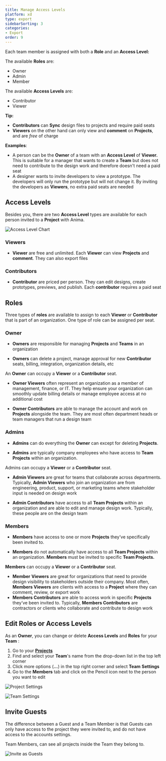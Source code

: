 ```yaml
---
title: Manage Access Levels
platform: xd
type: export
sidebarSorting: 3
categories: 
- Export
order: 9
---
```


Each team member is assigned with both a **Role** and an **Access Level:**  

The available **Roles** are:
-   Owner
-   Admin
-   Member

The available **Access Levels** are:

-   Contributor
-   Viewer

**Tip:**

-   **Contributors** can **Sync** design files to projects and require paid seats
-   **Viewers** on the other hand can only view and **comment** on **Projects**, and are _free_ of charge

**Examples**:

-   A person can be the **Owner** of a team with an **Access Level** of **Viewer.** This is suitable for a manager that wants to create a **Team** but does not need to contribute to the design work and therefore doesn't need a paid seat
-   A designer wants to invite developers to view a prototype. The developers will only run the prototype but will not change it. By inviting the developers as **Viewers**, no extra paid seats are needed


## Access Levels

Besides you, there are two **Access Level** types are available for each person invited to a **Project** with Anima.

![Access Level Chart](http://f.cl.ly/items/0i3O0L1X0e433d0k1p2c/Access%20Levels%20Chart2x.png)

### Viewers

-   **Viewer** are free and unlimited. Each **Viewer** can view **Projects** and **comment**. They can also export files

### Contributors

-   **Contributor** are priced per person. They can edit designs, create prototypes, previews, and publish. Each **contributor** requires a paid seat


## Roles

Three types of **roles** are available to assign to each **Viewer** or **Contributor** that is part of an organization. One type of role can be assigned per seat.

### Owner

-   **Owners** are responsible for managing **Projects** and **Teams** in an organization

-   **Owners** can delete a project, manage approval for new **Contributor** seats, billing, integration, organization details, etc

An **Owner** can occupy a **Viewer** or a **Contributor** seat.

-   **Owner Viewers** often represent an organization as a member of management, finance, or IT. They help ensure your organization can smoothly update billing details or manage employee access at no additional cost

-   **Owner Contributors** are able to manage the account and work on **Projects** alongside the team. They are most often department heads or team managers that run a design team

### Admins

-   **Admins** can do everything the **Owner** can except for deleting **Projects**.

-   **Admins** are typically company employees who have access to **Team Projects** within an organization.

Admins can occupy a **Viewer** or a **Contributor** seat.

-   **Admin Viewers** are great for teams that collaborate across departments. Typically, **Admin Viewers** who join an organization are from engineering, product, support, or marketing teams where stakeholder input is needed on design work

-   **Admin Contributors** have access to all **Team Projects** within an organization and are able to edit and manage design work. Typically, these people are on the design team

### Members

-   **Members** have access to one or more **Projects** they’ve specifically been invited to.

-   **Members** do not automatically have access to all **Team Projects** within an organization. **Members** must be invited to specific **Team Projects.**

**Members** can occupy a **Viewer** or a **Contributor** seat.

-   **Member** **Viewers** are great for organizations that need to provide design visibility to stakeholders outside their company. Most often, **Members Viewers** are clients with access to a **Project** where they can comment, review, or export work
-   **Members Contributors** are able to access work in specific **Projects** they’ve been invited to. Typically, **Members Contributors** are contractors or clients who collaborate and contribute to design work


## Edit Roles or Access Levels

As an **Owner**, you can change or delete **Access Levels** and **Roles** for your **Team** :

1.  Go to your [**Projects**](https://projects.animaapp.com)
2.  Find and select your **Team**'s name from the drop-down list in the top left corner
3.  Click more options (**...**) in the top right corner and select **Team** **Settings**
4.  Go to the **Members** tab and click on the Pencil icon next to the person you want to edit

![Project Settings](https://p46.f4.n0.cdn.getcloudapp.com/items/nOu8Dp4N/Team%20settings%202.png?v=7ea9341202a742b2ff378d4eb2120516)

![Team Settings](http://f.cl.ly/items/3L2S1g110V1T0C06463U/Edit%20Access%20Levels%202_2x.png)

## Invite Guests

The difference between a Guest and a Team Member is that Guests can only have access to the project they were invited to, and do not have access to the accounts settings.

Team Members, can see all projects inside the Team they belong to.

![Invite as Guests](https://p46.f4.n0.cdn.getcloudapp.com/items/7KuRDb7D/invite%20guests%402x.png?v=0b7c62cec0ec25e6d279069bc9525d6e)

